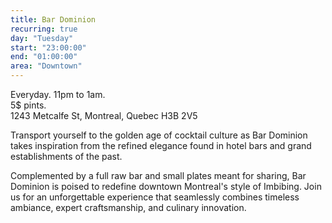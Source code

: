 ```yaml
---
title: Bar Dominion
recurring: true
day: "Tuesday"
start: "23:00:00"
end: "01:00:00"
area: "Downtown"
---
```


Everyday. 11pm to 1am.<br>
5$ pints.<br>
1243 Metcalfe St, Montreal, Quebec H3B 2V5

<!-- more -->

Transport yourself to the golden age of cocktail culture as Bar Dominion takes inspiration from the refined elegance found in hotel bars and grand establishments of the past. 

Complemented by a full raw bar and small plates meant for sharing, Bar Dominion is poised to redefine downtown Montreal's style of Imbibing. Join us for an unforgettable experience that seamlessly combines timeless ambiance, expert craftsmanship, and culinary innovation.


